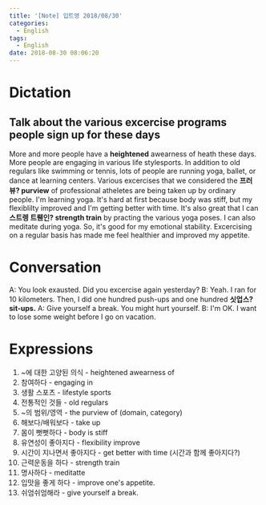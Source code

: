```yaml
---
title: '[Note] 입트영 2018/08/30'
categories:
  - English
tags:
  - English
date: 2018-08-30 08:06:20
---
```


# Dictation

## Talk about the various excercise programs people sign up for these days

More and more people have a **heightened** awearness of heath these days. More people are engaging in various life stylesports. In addition to old regulars like swimming or tennis, lots of people are running yoga, ballet, or dance at learning centers. Various excercises that we considered the **프러뷰? purview** of professional atheletes are being taken up by ordinary people. I'm learning yoga. It's hard at first because body was stiff, but my flexiblilty improved and I'm getting better with time. It's also great that I can **스트렝 트뤤인? strength train** by practing the various yoga poses. I can also meditate during yoga. So, it's good for my emotional stability. Excercising on a regular basis has made me feel healthier and improved my appetite. 

# Conversation

A: You look exausted. Did you excercise again yesterday?
B: Yeah. I ran for 10 kilometers. Then, I did one hundred push-ups and one hundred **싯업스? sit-ups.**
A: Give yourself a break. You might hurt yourself.
B: I'm OK. I want to lose some weight before I go on vacation.


# Expressions

1. ~에 대한 고양된 의식 - heightened awearness of
2. 참여하다 - engaging in 
3. 생활 스포츠 - lifestyle sports
4. 전통적인 것들 - old regulars
5. ~의 범위/영역 - the purview of (domain, category)
6. 해보다/배워보다 - take up
7. 몸이 뻣뻣하다 - body is stiff
8. 유연성이 좋아지다 - flexibility improve
9. 시간이 지나면서 좋아지다 - get better with time (시간과 함께 좋아지다?)
10. 근력운동을 하다 - strength train
11. 명사하다 - meditatte
12. 입맛을 좋게 하다 - improve one's appetite.
13. 쉬엄쉬엄해라 - give yourself a break.